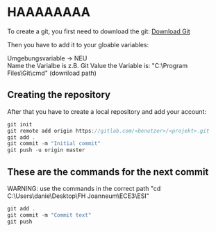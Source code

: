 # HAAAAAAAA

To create a git, you first need to download the git:
[Download Git](https://git-scm.com/downloads/win)

Then you have to add it to your gloable variables: 

Umgebungsvariable -> NEU  
Name the Varialbe is z.B. Git
Value the Variable is: "C:\Program Files\Git\cmd" (download path)

## Creating the repository  

After that you have to create a local repository and add your account:  
```c
git init    
git remote add origin https://gitlab.com/<benutzer>/<projekt>.git    
git add .    
git commit -m "Initial commit"    
git push -u origin master    
```


## These are the commands for the next commit

WARNING: use the commands in the correct path "cd C:\Users\danie\Desktop\FH Joanneum\ECE3\ESI"  
```c
git add .  
git commit -m "Commit text"    
git push  
```




